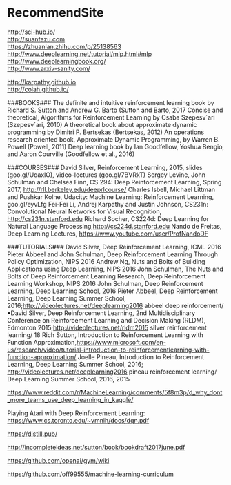 # RecommendSite

http://sci-hub.io/<br>
http://suanfazu.com<br>
https://zhuanlan.zhihu.com/p/25138563<br>
http://www.deeplearning.net/tutorial/mlp.html#mlp<br>
http://www.deeplearningbook.org/<br>
http://www.arxiv-sanity.com/<br>

http://karpathy.github.io<br>
http://colah.github.io/<br>

###BOOKS###
The definite and intuitive reinforcement learning book by Richard S. Sutton and Andrew G. Barto (Sutton and Barto, 2017 
Concise and theoretical, Algorithms for Reinforcement Learning by Csaba Szepesv´ari (Szepesv´ari, 2010) 
A theoretical book about approximate dynamic programming by Dimitri P. Bertsekas (Bertsekas, 2012)
An operations research oriented book, Approximate Dynamic Programming, by Warren B. Powell (Powell, 2011) 
Deep learning book by Ian Goodfellow, Yoshua Bengio, and Aaron Courville (Goodfellow et al., 2016) 

###COURSES###
David Silver, Reinforcement Learning, 2015, slides (goo.gl/UqaxlO), video-lectures (goo.gl/7BVRkT)
Sergey Levine, John Schulman and Chelsea Finn, CS 294: Deep Reinforcement Learning, Spring 2017, http://rll.berkeley.edu/deeprlcourse/ 
Charles Isbell, Michael Littman and Pushkar Kolhe, Udacity: Machine Learning: Reinforcement Learning, goo.gl/eyvLfg 
Fei-Fei Li, Andrej Karpathy and Justin Johnson, CS231n: Convolutional Neural Networks for Visual Recognition, http://cs231n.stanford.edu 
Richard Socher, CS224d: Deep Learning for Natural Language Processing,http://cs224d.stanford.edu 
Nando de Freitas, Deep Learning Lectures, https://www.youtube.com/user/ProfNandoDF 

###TUTORIALS###
David Silver, Deep Reinforcement Learning, ICML 2016 
Pieter Abbeel and John Schulman, Deep Reinforcement Learning Through Policy Optimization, NIPS 2016 
Andrew Ng, Nuts and Bolts of Building Applications using Deep Learning, NIPS 2016 
John Schulman, The Nuts and Bolts of Deep Reinforcement Learning Research, Deep Reinforcement Learning Workshop, NIPS 2016 
John Schulman, Deep Reinforcement Learning, Deep Learning School, 2016 
Pieter Abbeel, Deep Reinforcement Learning, Deep Learning Summer School, 2016;http://videolectures.net/deeplearning2016 abbeel deep reinforcement/
•David Silver, Deep Reinforcement Learning, 2nd Multidisciplinary Conference on Reinforcement Learning and Decision Making (RLDM), Edmonton 2015;http://videolectures.net/rldm2015 silver reinforcement learning/ 18 
Rich Sutton, Introduction to Reinforcement Learning with Function Approximation,https://www.microsoft.com/en-us/research/video/tutorial-introduction-to-reinforcementlearning-with-function-approximation/ 
Joelle Pineau, Introduction to Reinforcement Learning, Deep Learning Summer School, 2016; http://videolectures.net/deeplearning2016 pineau reinforcement learning/ 
Deep Learning Summer School, 2016, 2015 

https://www.reddit.com/r/MachineLearning/comments/5f8m3p/d_why_dont_more_teams_use_deep_learning_in_kaggle/

Playing Atari with Deep Reinforcement Learning:
https://www.cs.toronto.edu/~vmnih/docs/dqn.pdf

https://distill.pub/

http://incompleteideas.net/sutton/book/bookdraft2017june.pdf

https://github.com/openai/gym/wiki

https://github.com/off99555/machine-learning-curriculum
